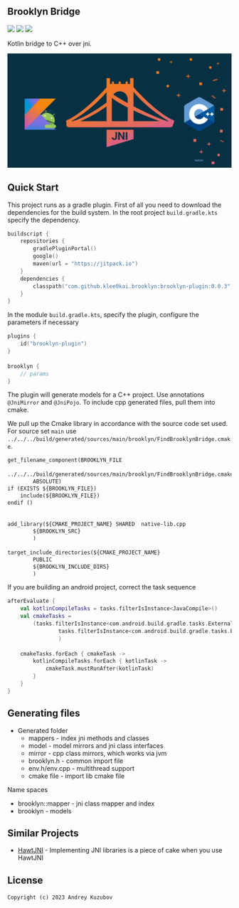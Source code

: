 ## Brooklyn Bridge

[![](https://github.com/klee0kai/brooklyn/actions/workflows/deploy_dev.yml/badge.svg)](https://github.com/klee0kai/brooklyn/actions/workflows/deploy_dev.yml)
[![](https://img.shields.io/badge/license-GNU_GPLv3-blue.svg?style=flat-square)](./LICENSE)
[![](https://jitpack.io/v/klee0kai/brooklyn.svg)](https://jitpack.io/#klee0kai/brooklyn)

Kotlin bridge to C++ over jni.

![](./.idea/brooklyn_bridge_poster.png)

## Quick Start 

This project runs as a gradle plugin. 
First of all you need to download the dependencies for the build system.
In the root project `build.gradle.kts` specify the dependency.

```kotlin
buildscript {
    repositories {
        gradlePluginPortal()
        google()
        maven(url = "https://jitpack.io")
    }
    dependencies {
        classpath("com.github.klee0kai.brooklyn:brooklyn-plugin:0.0.3")
    }
}
```

In the module `build.gradle.kts`, specify the plugin, configure the parameters if necessary

```kotlin
plugins {
    id("brooklyn-plugin")
}

brooklyn {
    // params
}
```

The plugin will generate models for a C++ project. Use annotations `@JniMirror` and `@JniPojo`.
To include cpp generated files, pull them into cmake.

We pull up the Cmake library in accordance with the source code set used.
For source set `main` use `../../../build/generated/sources/main/brooklyn/FindBrooklynBridge.cmake`.

```
get_filename_component(BROOKLYN_FILE
        ../../../build/generated/sources/main/brooklyn/FindBrooklynBridge.cmake
        ABSOLUTE)
if (EXISTS ${BROOKLYN_FILE})
    include(${BROOKLYN_FILE})
endif ()


add_library(${CMAKE_PROJECT_NAME} SHARED  native-lib.cpp
        ${BROOKLYN_SRC}
        )

target_include_directories(${CMAKE_PROJECT_NAME}
        PUBLIC
        ${BROOKLYN_INCLUDE_DIRS}
        )
```

If you are building an android project, correct the task sequence

```kotlin
afterEvaluate {
    val kotlinCompileTasks = tasks.filterIsInstance<JavaCompile>()
    val cmakeTasks =
        (tasks.filterIsInstance<com.android.build.gradle.tasks.ExternalNativeBuildTask>() +
                tasks.filterIsInstance<com.android.build.gradle.tasks.ExternalNativeBuildJsonTask>()
                )

    cmakeTasks.forEach { cmakeTask ->
        kotlinCompileTasks.forEach { kotlinTask ->
            cmakeTask.mustRunAfter(kotlinTask)
        }
    }
}
```


## Generating files 

 - Generated folder 
   - mappers - index jni methods and classes 
   - model - model mirrors and jni class interfaces
   - mirror - cpp class mirrors, which works via jvm
   - brooklyn.h - common import file
   - env.h/env.cpp - multithread support 
   - cmake file - import lib cmake file 
 
Name spaces 
 - brooklyn::mapper - jni class mapper and index
 - brooklyn - models 

## Similar Projects

- [HawtJNI](https://github.com/fusesource/hawtjni) - Implementing JNI libraries is a piece of cake when you use HawtJNI

## License

```
Copyright (c) 2023 Andrey Kuzubov
```

